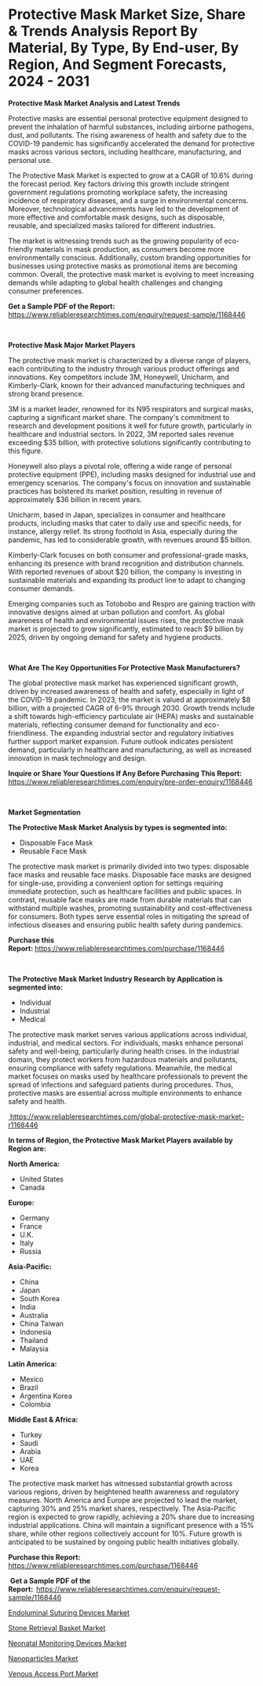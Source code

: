 <p><h1>Protective Mask Market Size, Share & Trends Analysis Report By Material, By Type, By End-user, By Region, And Segment Forecasts, 2024 - 2031</h1></p><p><strong>Protective Mask Market Analysis and Latest Trends</strong></p>
<p><p>Protective masks are essential personal protective equipment designed to prevent the inhalation of harmful substances, including airborne pathogens, dust, and pollutants. The rising awareness of health and safety due to the COVID-19 pandemic has significantly accelerated the demand for protective masks across various sectors, including healthcare, manufacturing, and personal use. </p><p>The Protective Mask Market is expected to grow at a CAGR of 10.6% during the forecast period. Key factors driving this growth include stringent government regulations promoting workplace safety, the increasing incidence of respiratory diseases, and a surge in environmental concerns. Moreover, technological advancements have led to the development of more effective and comfortable mask designs, such as disposable, reusable, and specialized masks tailored for different industries.</p><p>The market is witnessing trends such as the growing popularity of eco-friendly materials in mask production, as consumers become more environmentally conscious. Additionally, custom branding opportunities for businesses using protective masks as promotional items are becoming common. Overall, the protective mask market is evolving to meet increasing demands while adapting to global health challenges and changing consumer preferences.</p></p>
<p><strong>Get a Sample PDF of the Report:&nbsp;</strong> <a href="https://www.reliableresearchtimes.com/enquiry/request-sample/1168446?utm_campaign=1735&utm_medium=2&utm_source=Github&utm_content=ia&utm_term=30102024&utm_id=protective-mask">https://www.reliableresearchtimes.com/enquiry/request-sample/1168446</a></p>
<p>&nbsp;</p>
<p><strong>Protective Mask Major Market Players</strong></p>
<p><p>The protective mask market is characterized by a diverse range of players, each contributing to the industry through various product offerings and innovations. Key competitors include 3M, Honeywell, Unicharm, and Kimberly-Clark, known for their advanced manufacturing techniques and strong brand presence.</p><p>3M is a market leader, renowned for its N95 respirators and surgical masks, capturing a significant market share. The company's commitment to research and development positions it well for future growth, particularly in healthcare and industrial sectors. In 2022, 3M reported sales revenue exceeding $35 billion, with protective solutions significantly contributing to this figure.</p><p>Honeywell also plays a pivotal role, offering a wide range of personal protective equipment (PPE), including masks designed for industrial use and emergency scenarios. The company's focus on innovation and sustainable practices has bolstered its market position, resulting in revenue of approximately $36 billion in recent years.</p><p>Unicharm, based in Japan, specializes in consumer and healthcare products, including masks that cater to daily use and specific needs, for instance, allergy relief. Its strong foothold in Asia, especially during the pandemic, has led to considerable growth, with revenues around $5 billion.</p><p>Kimberly-Clark focuses on both consumer and professional-grade masks, enhancing its presence with brand recognition and distribution channels. With reported revenues of about $20 billion, the company is investing in sustainable materials and expanding its product line to adapt to changing consumer demands.</p><p>Emerging companies such as Totobobo and Respro are gaining traction with innovative designs aimed at urban pollution and comfort. As global awareness of health and environmental issues rises, the protective mask market is projected to grow significantly, estimated to reach $9 billion by 2025, driven by ongoing demand for safety and hygiene products.</p></p>
<p>&nbsp;</p>
<p><strong>What Are The Key Opportunities For Protective Mask Manufacturers?</strong></p>
<p><p>The global protective mask market has experienced significant growth, driven by increased awareness of health and safety, especially in light of the COVID-19 pandemic. In 2023, the market is valued at approximately $8 billion, with a projected CAGR of 6-9% through 2030. Growth trends include a shift towards high-efficiency particulate air (HEPA) masks and sustainable materials, reflecting consumer demand for functionality and eco-friendliness. The expanding industrial sector and regulatory initiatives further support market expansion. Future outlook indicates persistent demand, particularly in healthcare and manufacturing, as well as increased innovation in mask technology and design.</p></p>
<p><strong>Inquire or Share Your Questions If Any Before Purchasing This Report:</strong> <a href="https://www.reliableresearchtimes.com/enquiry/pre-order-enquiry/1168446?utm_campaign=1735&utm_medium=2&utm_source=Github&utm_content=ia&utm_term=30102024&utm_id=protective-mask">https://www.reliableresearchtimes.com/enquiry/pre-order-enquiry/1168446</a></p>
<p>&nbsp;</p>
<p><strong>Market Segmentation</strong></p>
<p><strong>The Protective Mask Market Analysis by types is segmented into:</strong></p>
<p><ul><li>Disposable Face Mask</li><li>Reusable Face Mask</li></ul></p>
<p><p>The protective mask market is primarily divided into two types: disposable face masks and reusable face masks. Disposable face masks are designed for single-use, providing a convenient option for settings requiring immediate protection, such as healthcare facilities and public spaces. In contrast, reusable face masks are made from durable materials that can withstand multiple washes, promoting sustainability and cost-effectiveness for consumers. Both types serve essential roles in mitigating the spread of infectious diseases and ensuring public health safety during pandemics.</p></p>
<p><strong>Purchase this Report:&nbsp;</strong><a href="https://www.reliableresearchtimes.com/purchase/1168446?utm_campaign=1735&utm_medium=2&utm_source=Github&utm_content=ia&utm_term=30102024&utm_id=protective-mask">https://www.reliableresearchtimes.com/purchase/1168446</a></p>
<p>&nbsp;</p>
<p><strong>The Protective Mask Market Industry Research by Application is segmented into:</strong></p>
<p><ul><li>Individual</li><li>Industrial</li><li>Medical</li></ul></p>
<p><p>The protective mask market serves various applications across individual, industrial, and medical sectors. For individuals, masks enhance personal safety and well-being, particularly during health crises. In the industrial domain, they protect workers from hazardous materials and pollutants, ensuring compliance with safety regulations. Meanwhile, the medical market focuses on masks used by healthcare professionals to prevent the spread of infections and safeguard patients during procedures. Thus, protective masks are essential across multiple environments to enhance safety and health.</p></p>
<p><a href="https://www.reliableresearchtimes.com/global-protective-mask-market-r1168446?utm_campaign=1735&utm_medium=2&utm_source=Github&utm_content=ia&utm_term=30102024&utm_id=protective-mask">&nbsp;https://www.reliableresearchtimes.com/global-protective-mask-market-r1168446</a></p>
<p><strong>In terms of Region, the Protective Mask Market Players available by Region are:</strong></p>
<p>
    <p> <strong> North America: </strong>
        <ul>
            <li>United States</li>
            <li>Canada</li>
        </ul>
        </p> 
    <p> <strong> Europe: </strong>
        <ul>
            <li>Germany</li>
            <li>France</li>
            <li>U.K.</li>
            <li>Italy</li>
            <li>Russia</li>
        </ul>
        </p> 
    <p> <strong> Asia-Pacific: </strong>
        <ul>
            <li>China</li>
            <li>Japan</li>
            <li>South Korea</li>
            <li>India</li>
            <li>Australia</li>
            <li>China Taiwan</li>
            <li>Indonesia</li>
            <li>Thailand</li>
            <li>Malaysia</li>
        </ul>
        </p> 
    <p> <strong> Latin America: </strong>
        <ul>
            <li>Mexico</li>
            <li>Brazil</li>
            <li>Argentina Korea</li>
            <li>Colombia</li>
        </ul>
        </p> 
    <p> <strong> Middle East & Africa: </strong>
        <ul>
            <li>Turkey</li>
            <li>Saudi</li>
            <li>Arabia</li>
            <li>UAE</li>
            <li>Korea</li>
        </ul>
    </p>
    </p>
<p><p>The protective mask market has witnessed substantial growth across various regions, driven by heightened health awareness and regulatory measures. North America and Europe are projected to lead the market, capturing 30% and 25% market shares, respectively. The Asia-Pacific region is expected to grow rapidly, achieving a 20% share due to increasing industrial applications. China will maintain a significant presence with a 15% share, while other regions collectively account for 10%. Future growth is anticipated to be sustained by ongoing public health initiatives globally.</p></p>
<p><strong>Purchase this Report: </strong><a href="https://www.reliableresearchtimes.com/purchase/1168446?utm_campaign=1735&utm_medium=2&utm_source=Github&utm_content=ia&utm_term=30102024&utm_id=protective-mask">https://www.reliableresearchtimes.com/purchase/1168446</a></p>
<p>&nbsp;<strong>Get a Sample PDF of the Report:&nbsp;&nbsp;</strong><a href="https://www.reliableresearchtimes.com/enquiry/request-sample/1168446?utm_campaign=1735&utm_medium=2&utm_source=Github&utm_content=ia&utm_term=30102024&utm_id=protective-mask">https://www.reliableresearchtimes.com/enquiry/request-sample/1168446</a></p>
<p><strong></strong></p>
<p><p><a href="https://www.linkedin.com/pulse/endoluminal-suturing-devices-market-investigation-industry-evolution-jmbde?utm_campaign=1735&utm_medium=2&utm_source=Github&utm_content=ia&utm_term=30102024&utm_id=protective-mask">Endoluminal Suturing Devices Market</a></p><p><a href="https://www.linkedin.com/pulse/key-drivers-stone-retrieval-basket-market-trends-future-0wyke?utm_campaign=1735&utm_medium=2&utm_source=Github&utm_content=ia&utm_term=30102024&utm_id=protective-mask">Stone Retrieval Basket Market</a></p><p><a href="https://www.linkedin.com/pulse/neonatal-monitoring-devices-market-global-insights-sales-trends-dkqde?utm_campaign=1735&utm_medium=2&utm_source=Github&utm_content=ia&utm_term=30102024&utm_id=protective-mask">Neonatal Monitoring Devices Market</a></p><p><a href="https://www.linkedin.com/pulse/nanoparticles-market-size-share-analysis-growth-trends-forecast-oluie?utm_campaign=1735&utm_medium=2&utm_source=Github&utm_content=ia&utm_term=30102024&utm_id=protective-mask">Nanoparticles Market</a></p><p><a href="https://www.linkedin.com/pulse/decoding-venous-access-port-market-signals-growth-algorithms-g869e?utm_campaign=1735&utm_medium=2&utm_source=Github&utm_content=ia&utm_term=30102024&utm_id=protective-mask">Venous Access Port Market</a></p></p>